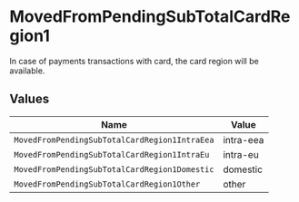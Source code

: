 # MovedFromPendingSubTotalCardRegion1

In case of payments transactions with card, the card region will be available.


## Values

| Name                                          | Value                                         |
| --------------------------------------------- | --------------------------------------------- |
| `MovedFromPendingSubTotalCardRegion1IntraEea` | intra-eea                                     |
| `MovedFromPendingSubTotalCardRegion1IntraEu`  | intra-eu                                      |
| `MovedFromPendingSubTotalCardRegion1Domestic` | domestic                                      |
| `MovedFromPendingSubTotalCardRegion1Other`    | other                                         |
